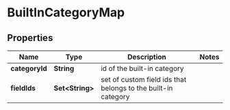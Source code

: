 

# BuiltInCategoryMap


## Properties

| Name | Type | Description | Notes |
|------------ | ------------- | ------------- | -------------|
|**categoryId** | **String** | id of the built-in category |  |
|**fieldIds** | **Set&lt;String&gt;** | set of custom field ids that belongs to the built-in category |  |




